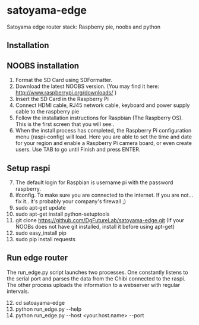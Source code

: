 satoyama-edge
=============
Satoyama edge router stack: Raspberry pie, noobs and python

## Installation

## NOOBS installation

1. Format the SD Card using SDFormatter.
2. Download the latest NOOBS version. (You may find it here: http://www.raspberrypi.org/downloads/ )
3. Insert the SD Card in the Raspberry Pi
4. Connect HDMI cable, RJ45 network cable, keyboard and power supply cable to the raspberry pie
5. Follow the installation instructions for Raspbian (The Raspberry OS). This is the first screen that you will see:.
6. When the install process has completed, the Raspberry Pi configuration menu (raspi-config) will load. Here you are able to set the time and date for your region and enable a Raspberry Pi camera board, or even create users.  Use TAB to go until Finish and press ENTER.

## Setup raspi
7. The default login for Raspbian is username pi with the password raspberry.
8. ifconfig. To make sure you are connected to the internet. If you are not... fix it.. it's probably your company's firewall ;)
9. sudo apt-get update
10. sudo apt-get install python-setuptools
11. git clone https://github.com/DgFutureLab/satoyama-edge.git (If your NOOBs does not have git installed, install it before using apt-get)
12. sudo easy_install pip
13. sudo pip install requests

## Run edge router
The run_edge.py script launches two processes. One constantly listens to the serial port and parses the data from the Chibi connected to the raspi. The other process uploads the information to a webserver with regular intervals. 

12. cd satoayama-edge
13. python run_edge.py --help
13. python run_edge.py --host <your.host.name> --port



